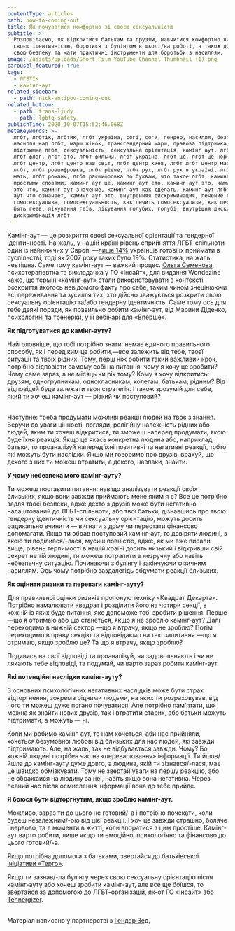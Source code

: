 ```yaml
---
contentType: articles
path: how-to-coming-out
title: Як почуватися комфортно зі своєю сексуальністю
subtitle: >-
  Розповідаємо, як відкритися батькам та друзям, навчитися комфортно жити зі
  своєю ідентичністю, боротися з булінгом в школі/на роботі, а також дбати про
  свою безпеку та мати практичні інструменти для боротьби з насиллям. 
image: /assets/uploads/Short Film YouTube Channel Thumbnail (1).png
carousel_featured: true
tags:
  - ЛГБТІК
  - камінг-аут
related_sidebar:
  - path: nick-antipov-coming-out
related_bottom:
  - path: trans-ljudy
  - path: lgbtq-safety
publishTime: 2020-10-07T15:52:46.068Z
metaKeywords: >-
  лгбт, лгбтік, лгбтик, лгбт україна, согі, соги, гендер, насилля, безпека,
  насилля над лгбт, марш жінок, трансгендерний марш, правова підтримка, правова
  підтримка лгбт, сексуальність, сексуальна орієнтація, камінг аут, лгбтик это,
  лгбт флаг, лгбт это, лгбт фильмы, лгбт україна, лгбт це, лгбт це нормально,
  лгбт центр, лгбт центр наш світ, лгбт центр киев, лгбт лгбт центр мариуполь, о
  лгбт, лгбт розшифровка, лгбт рівне, лгбт рух, лгбт рух в україні, лгбт родина
  мать, лгбт романы, лгбт расшифровка по буквам, что такое лгбт, каминг аут это
  простыми словами, каминг аут це, каминг аут єто, каминг аут это, каминг аут
  это что, каминг аут значение, каминг-аут как сделать, каминг аут лгбт, каминг
  аут что означает, каминг аут это, внутренняя дискриминация, лечение геев,
  гомосексуализм, гомосексуальность, как лечить гомосексуализм, как перестать
  быть геев, лікування геїв, лікування голубих, голубі, внутрішня дискримінація,
  дискримінація лгбт
---
```

<!--StartFragment-->

Камінг-аут — це розкриття своєї сексуальної орієнтації та гендерної ідентичності. На жаль, у нашій країні рівень сприйняття ЛГБТ-спільноти один із найнижчих у Європі —[лише 14%](https://www.rferl.org/a/how-europeans-view-homosexuality/30230588.html) українців готові їх приймати в суспільстві, тоді як 2007 року таких було 19%. Статистика, на жаль, невтішна. Саме тому камінг-аут — важкий процес. [Ольга Семенова](https://www.wonderzine.com.ua/wonderzine/life/good-question/991-u-mene-kaming-aut-chi-mozhna-vzhivati-tsey-termin-v-inshih-znachennyah), психотерапевтка та викладачка у ГО «Інсайт», для видання Wondezine каже, що термін «камінг-аут» стали використовувати в контексті розкриття якогось невідомого факту про себе, таким чином знецінюючи всі переживання та зусилля тих, хто дійсно зважується розкрити свою сексуальну орієнтацію та/або гендерну ідентичність. Саме тому ось для тебе деякі поради, як правильно робити камінг-аут, від Марини Діденко, психологині та тренерки, у її вебінарі для «Вперше».



**Як підготуватися до камінг-ауту?**



Найголовніше, що тобі потрібно знати: немає єдиного правильного способу, як і перед ким це робити,—все залежить від тебе, твоєї ситуації та твоїх рідних. Тому, перш ніж робити такий важливий крок, потрібно відповісти самому собі на питання: чому я хочу це зробити? Чому саме зараз, а не місяць чи рік тому? Кому я хочу відкритись: друзям, одногрупникам, однокласникам, колегам, батькам, рідним? Від відповідей буде залежати твоя стратегія. І також зрозумій для себе, який ти хочеш камінг-аут — різкий чи поступовий?

\
Наступне: треба продумати можливі реакції людей на твоє зізнання. Беручи до уваги цінності, погляди, релігійну належність рідних або людей, яким ти хочеш відкритися, ти зможеш наперед продумати, якою буде їхня реакція. Якщо це якась конкретна людина або, наприклад, батьки, то проаналізуй наперед їхні позитивні та негативні реакції, тобто які можуть бути наслідки. Якщо ми говоримо про друзів, врахуй, що декого з них ти можеш втратити, а декого, навпаки, знайти.



**У чому небезпека мого камінг-ауту?**

Ти можеш поставити питання: навіщо аналізувати реакції своїх близьких, якщо вони завжди приймають мене яким я є? Все це потрібно задля твоєї безпеки, адже дехто з друзів може бути негативно налаштований до ЛГБТ-спільноти, або твої батьки, дізнавшись про твою гендерну ідентичність чи сексуальну орієнтацію, можуть досить радикально вчинити — вигнати з дому чи перестати фінансово допомагати. Якщо ти обрав поступовий камінг-аут, то довіряти людині, з якою ти поділився/-лася, мусиш повністю, адже, як ми вже писали вище, рівень терпимості в нашій країні досить низький і відкривши свій секрет не тій людині, ти можеш потрапити в незручну або навіть небезпечну ситуацію. Починаючи з булінгу і закінчуючи фізичним насиллям. Ось чому потрібно заздалегідь обдумати реакції близьких.



**Як оцінити ризики та переваги камінг-ауту?**

Для правильної оцінки ризиків пропоную техніку «Квадрат Декарта». Потрібно намалювати квадрат і розділити його на чотири секції, в кожній із яких буде питання, яке допоможе тобі зробити рішення. Перше —що я отримаю або що станеться, якщо я не зроблю камінг-аут? Далі переходимо в нижній сектор —що я втрачу, якщо не зроблю? Потім переходимо в праву секцію та відповідаємо на такі запитання —що я отримаю, якщо зроблю це? Та що я втрачу, якщо зроблю?

Подивись на свої відповіді та проаналізуй, чи задовольняють і чи не лякають тебе відповіді, та подумай, чи варто зараз робити камінг-аут.



**Які потенційні наслідки камінг-ауту?**

З основних психологічних негативних наслідків може бути страх відторгнення, зокрема рідними людьми, на яких ти розраховував, від чого ти можеш дуже погано почуватися. Але потрібно пам'ятати, що можна як знайти нових друзів, так і втратити старих, або батьки можуть підтримати, а можуть — ні.

Коли ми робимо камінг-аут, то нам хочеться, аби нас прийняли, хочеться безумовної любові від близьких для нас людей, які завжди підтримають. Але, на жаль, так не відбувається завжди. Чому? Бо кожній людині потрібен час на «переварювання» інформації. Ти йшов/йшла до камінг-ауту дуже довго, а людина, якій ти зізнався/-лася, має це швидко обмізкувати. Тому не звертай уваги на першу реакцію, або не ображайся на людину за неї, навіть якщо вона негативна. Через певний час після осмислення інформації вона до тебе прийде.



**Я боюся бути відторгнутим, якщо зроблю камінг-аут.**

Можливо, зараз ти до цього не готовий/-а і потрібно почекати, коли будеш незалежним/-ою від цієї реакції. І хоч це завжди страшно, боляче і нервово, та є моменти в житті, коли впоратися з цим простіше. Камінг-аут варто робити, лише якщо ти емоційно, психологічно та фінансово до цього готовий/-а.

Якщо потрібна допомога з батьками, звертайся до батьківської [ініціативи «Терго»](https://tergo.org.ua/).

Якщо ти зазнав/-ла булінгу через свою сексуальну орієнтацію після камінг-ауту або хочеш зробити камінг-аут, але все ще боїшся, то звертайся за допомогою до ЛГБТ-організацій, як-от[ ГО «Інсайт»](https://www.insight-ukraine.org/uk) або [Tennergizer](https://teenergizer.org/).

\
Матеріал написано у партнерстві з [Гендер Зед.](https://genderz.org.ua/)

<!--EndFragment-->
